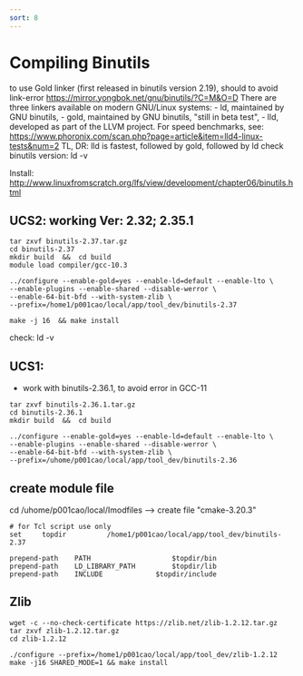```yaml
---
sort: 8
---
```


# Compiling Binutils

to use Gold linker (first released in binutils version 2.19), should to avoid link-error
https://mirror.yongbok.net/gnu/binutils/?C=M&O=D
There are three linkers available on modern GNU/Linux systems:
    - ld, maintained by GNU binutils,
    - gold, maintained by GNU binutils, "still in beta test",
    - lld, developed as part of the LLVM project.
For speed benchmarks, see: https://www.phoronix.com/scan.php?page=article&item=lld4-linux-tests&num=2 TL, DR: lld is fastest, followed by gold, followed by ld
check  binutils version:  ld -v

Install: http://www.linuxfromscratch.org/lfs/view/development/chapter06/binutils.html

## UCS2: working Ver: 2.32; 2.35.1
```shell
tar zxvf binutils-2.37.tar.gz             
cd binutils-2.37
mkdir build  &&  cd build
module load compiler/gcc-10.3

../configure --enable-gold=yes --enable-ld=default --enable-lto \
--enable-plugins --enable-shared --disable-werror \
--enable-64-bit-bfd --with-system-zlib \
--prefix=/home1/p001cao/local/app/tool_dev/binutils-2.37

make -j 16  && make install
```

check:  ld -v


## UCS1: 
- work with binutils-2.36.1, to avoid error in GCC-11

```shell
tar zxvf binutils-2.36.1.tar.gz             
cd binutils-2.36.1
mkdir build  &&  cd build

../configure --enable-gold=yes --enable-ld=default --enable-lto \
--enable-plugins --enable-shared --disable-werror \
--enable-64-bit-bfd --with-system-zlib \
--prefix=/uhome/p001cao/local/app/tool_dev/binutils-2.36
```




## create module file
cd /uhome/p001cao/local/Imodfiles  -->  create file "cmake-3.20.3"
```shell
# for Tcl script use only
set     topdir          /home1/p001cao/local/app/tool_dev/binutils-2.37

prepend-path    PATH                    $topdir/bin
prepend-path    LD_LIBRARY_PATH         $topdir/lib
prepend-path    INCLUDE 	        $topdir/include
```

## Zlib
```shell
wget -c --no-check-certificate https://zlib.net/zlib-1.2.12.tar.gz
tar zxvf zlib-1.2.12.tar.gz
cd zlib-1.2.12

./configure --prefix=/home1/p001cao/local/app/tool_dev/zlib-1.2.12
make -j16 SHARED_MODE=1 && make install
```

